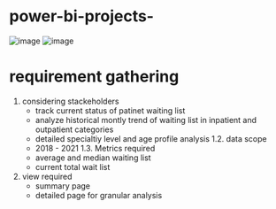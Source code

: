 # power-bi-projects-
![image](https://github.com/SahilRao007/power-bi-projects-/assets/110445692/0f1ec67e-f36a-452f-82b2-44e46f4dea6c)
![image](https://github.com/SahilRao007/power-bi-projects-/assets/110445692/2021edee-fd72-4e5b-8e99-a187e54d1184)
# requirement gathering 
1. considering stackeholders
   * track current status of patinet waiting list
   * analyze historical montly trend of waiting list in inpatient and outpatient categories
   * detailed specialtiy level and age profile analysis
1.2. data scope
   * 2018 - 2021
1.3. Metrics required
   * average and median waiting list
   * current total wait list
2. view required
   * summary page
   * detailed page for granular analysis
   
